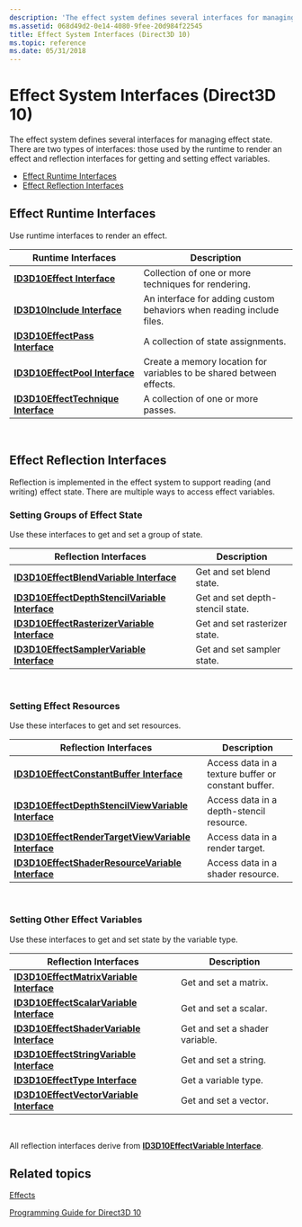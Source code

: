 ```yaml
---
description: 'The effect system defines several interfaces for managing effect state. There are two types of interfaces: those used by the runtime to render an effect and reflection interfaces for getting and setting effect variables.'
ms.assetid: 068d49d2-0e14-4080-9fee-20d984f22545
title: Effect System Interfaces (Direct3D 10)
ms.topic: reference
ms.date: 05/31/2018
---
```


# Effect System Interfaces (Direct3D 10)

The effect system defines several interfaces for managing effect state. There are two types of interfaces: those used by the runtime to render an effect and reflection interfaces for getting and setting effect variables.

-   [Effect Runtime Interfaces](#effect-runtime-interfaces)
-   [Effect Reflection Interfaces](#effect-reflection-interfaces)

## Effect Runtime Interfaces

Use runtime interfaces to render an effect.



| Runtime Interfaces                                               | Description                                                          |
|------------------------------------------------------------------|----------------------------------------------------------------------|
| [**ID3D10Effect Interface**](/windows/desktop/api/D3D10Effect/nn-d3d10effect-id3d10effect)                   | Collection of one or more techniques for rendering.                  |
| [**ID3D10Include Interface**](/previous-versions/windows/desktop/legacy/bb173775(v=vs.85))                 | An interface for adding custom behaviors when reading include files. |
| [**ID3D10EffectPass Interface**](/windows/desktop/api/D3D10Effect/nn-d3d10effect-id3d10effectpass)           | A collection of state assignments.                                   |
| [**ID3D10EffectPool Interface**](/windows/desktop/api/D3D10Effect/nn-d3d10effect-id3d10effectpool)           | Create a memory location for variables to be shared between effects. |
| [**ID3D10EffectTechnique Interface**](/windows/desktop/api/D3D10Effect/nn-d3d10effect-id3d10effecttechnique) | A collection of one or more passes.                                  |



 

## Effect Reflection Interfaces

Reflection is implemented in the effect system to support reading (and writing) effect state. There are multiple ways to access effect variables.

### Setting Groups of Effect State

Use these interfaces to get and set a group of state.



| Reflection Interfaces                                                                  | Description                      |
|----------------------------------------------------------------------------------------|----------------------------------|
| [**ID3D10EffectBlendVariable Interface**](/windows/desktop/api/D3D10Effect/nn-d3d10effect-id3d10effectblendvariable)               | Get and set blend state.         |
| [**ID3D10EffectDepthStencilVariable Interface**](/windows/desktop/api/D3D10Effect/nn-d3d10effect-id3d10effectdepthstencilvariable) | Get and set depth-stencil state. |
| [**ID3D10EffectRasterizerVariable Interface**](/windows/desktop/api/D3D10Effect/nn-d3d10effect-id3d10effectrasterizervariable)     | Get and set rasterizer state.    |
| [**ID3D10EffectSamplerVariable Interface**](/windows/desktop/api/D3D10Effect/nn-d3d10effect-id3d10effectsamplervariable)           | Get and set sampler state.       |



 

### Setting Effect Resources

Use these interfaces to get and set resources.



| Reflection Interfaces                                                                          | Description                                         |
|------------------------------------------------------------------------------------------------|-----------------------------------------------------|
| [**ID3D10EffectConstantBuffer Interface**](/windows/desktop/api/D3D10Effect/nn-d3d10effect-id3d10effectconstantbuffer)                     | Access data in a texture buffer or constant buffer. |
| [**ID3D10EffectDepthStencilViewVariable Interface**](/windows/desktop/api/D3D10Effect/nn-d3d10effect-id3d10effectdepthstencilviewvariable) | Access data in a depth-stencil resource.            |
| [**ID3D10EffectRenderTargetViewVariable Interface**](/windows/desktop/api/D3D10Effect/nn-d3d10effect-id3d10effectrendertargetviewvariable) | Access data in a render target.                     |
| [**ID3D10EffectShaderResourceVariable Interface**](/windows/desktop/api/D3D10Effect/nn-d3d10effect-id3d10effectshaderresourcevariable)     | Access data in a shader resource.                   |



 

### Setting Other Effect Variables

Use these interfaces to get and set state by the variable type.



| Reflection Interfaces                                                      | Description                    |
|----------------------------------------------------------------------------|--------------------------------|
| [**ID3D10EffectMatrixVariable Interface**](/windows/desktop/api/D3D10Effect/nn-d3d10effect-id3d10effectmatrixvariable) | Get and set a matrix.          |
| [**ID3D10EffectScalarVariable Interface**](/windows/desktop/api/D3D10Effect/nn-d3d10effect-id3d10effectscalarvariable) | Get and set a scalar.          |
| [**ID3D10EffectShaderVariable Interface**](/windows/desktop/api/D3D10Effect/nn-d3d10effect-id3d10effectshadervariable) | Get and set a shader variable. |
| [**ID3D10EffectStringVariable Interface**](/windows/desktop/api/D3D10Effect/nn-d3d10effect-id3d10effectstringvariable) | Get and set a string.          |
| [**ID3D10EffectType Interface**](/windows/desktop/api/D3D10Effect/nn-d3d10effect-id3d10effecttype)                     | Get a variable type.           |
| [**ID3D10EffectVectorVariable Interface**](/windows/desktop/api/D3D10Effect/nn-d3d10effect-id3d10effectvectorvariable) | Get and set a vector.          |



 

All reflection interfaces derive from [**ID3D10EffectVariable Interface**](/windows/desktop/api/D3D10Effect/nn-d3d10effect-id3d10effectvariable).

## Related topics

<dl> <dt>

[Effects](d3d10-graphics-programming-guide-effects.md)
</dt> <dt>

[Programming Guide for Direct3D 10](d3d10-graphics-programming-guide.md)
</dt> </dl>

 

 

